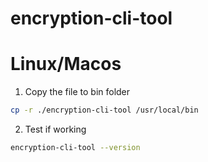# encryption-cli-tool

# Linux/Macos
1. Copy the file to bin folder
```bash
cp -r ./encryption-cli-tool /usr/local/bin
```
2. Test if working
```bash
encryption-cli-tool --version
```


